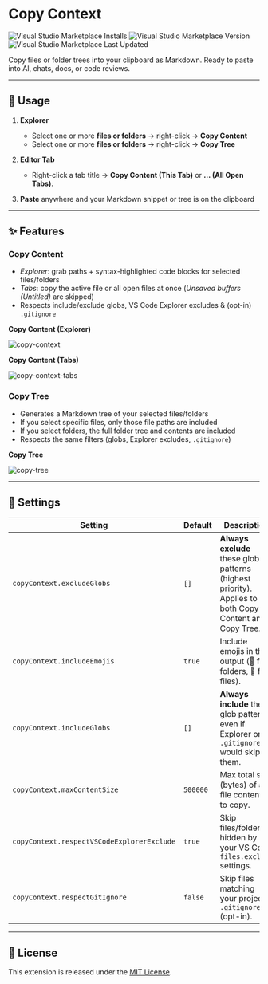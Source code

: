 # Copy Context

![Visual Studio Marketplace Installs](https://img.shields.io/visual-studio-marketplace/i/Fralle.copy-code-context)
![Visual Studio Marketplace Version](https://img.shields.io/visual-studio-marketplace/v/Fralle.copy-code-context)
![Visual Studio Marketplace Last Updated](https://img.shields.io/visual-studio-marketplace/last-updated/Fralle.copy-code-context)
  
Copy files or folder trees into your clipboard as Markdown. Ready to paste into AI, chats, docs, or code reviews.

---

## 🚀 Usage

1. **Explorer**
   - Select one or more **files or folders** → right-click → **Copy Content**
   - Select one or more **files or folders** → right-click → **Copy Tree**

2. **Editor Tab**
   - Right-click a tab title → **Copy Content (This Tab)** or **… (All Open Tabs)**.

3. **Paste** anywhere and your Markdown snippet or tree is on the clipboard

---

## ✨ Features

### Copy Content

- _Explorer_: grab paths + syntax-highlighted code blocks for selected files/folders
- _Tabs_: copy the active file or all open files at once (_Unsaved buffers (Untitled)_ are skipped)
- Respects include/exclude globs, VS Code Explorer excludes & (opt-in) `.gitignore`

**Copy Content (Explorer)**

![copy-context](https://github.com/user-attachments/assets/5a1a14bd-0fd8-4792-a1a2-00530503c6cf)

**Copy Content (Tabs)**

![copy-context-tabs](https://github.com/user-attachments/assets/2483793c-b0ec-4c96-a633-74c5a5fcea8f)

### Copy Tree

- Generates a Markdown tree of your selected files/folders
- If you select specific files, only those file paths are included
- If you select folders, the full folder tree and contents are included
- Respects the same filters (globs, Explorer excludes, `.gitignore`)

**Copy Tree**

![copy-tree](https://github.com/user-attachments/assets/d30c0f79-c978-4e4d-980d-ca55fa2e0fda)

---

## 🔧 Settings

| Setting                                   | Default    | Description                                                                                           |
| ----------------------------------------- | ---------- | ----------------------------------------------------------------------------------------------------- |
| `copyContext.excludeGlobs`                | `[]`       | **Always exclude** these glob patterns (highest priority). Applies to both Copy Content and Copy Tree. |
| `copyContext.includeEmojis`               | `true`     | Include emojis in the output (📁 for folders, 📄 for files).                                          |
| `copyContext.includeGlobs`                | `[]`       | **Always include** these glob patterns, even if Explorer or `.gitignore` would skip them.             |
| `copyContext.maxContentSize`              | `500000`   | Max total size (bytes) of all file contents to copy.                                                  |
| `copyContext.respectVSCodeExplorerExclude`| `true`     | Skip files/folders hidden by your VS Code `files.exclude` settings.                                    |
| `copyContext.respectGitIgnore`            | `false`    | Skip files matching your project's `.gitignore` (opt-in).                                              |

---

## 📜 License

This extension is released under the [MIT License](./LICENSE).
